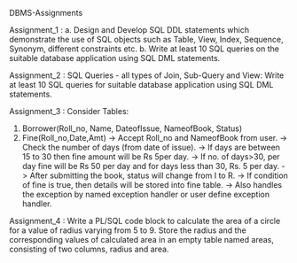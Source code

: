 DBMS-Assignments 

Assignment_1 : a. Design and Develop SQL DDL statements which demonstrate the use of SQL objects such
               as Table, View, Index, Sequence, Synonym, different constraints etc.
               b. Write at least 10 SQL queries on the suitable database application using SQL DML
               statements.

Assignment_2 : SQL Queries - all types of Join, Sub-Query and View:
               Write at least 10 SQL queries for suitable database application using SQL DML statements.
               
Assignment_3 : Consider Tables:
1. Borrower(Roll_no, Name, DateofIssue, NameofBook, Status)
2. Fine(Roll_no,Date,Amt)
-> Accept Roll_no and NameofBook from user.
-> Check the number of days (from date of issue).
-> If days are between 15 to 30 then fine amount will be Rs 5per day.
-> If no. of days>30, per day fine will be Rs 50 per day and for days less than 30, Rs. 5 per
day.
-> After submitting the book, status will change from I to R.
-> If condition of fine is true, then details will be stored into fine table.
-> Also handles the exception by named exception handler or user define exception handler.

Assignment_4 : Write a PL/SQL code block to calculate the area of a circle for a value of radius varying from 5 to
               9. Store the radius and the corresponding values of calculated area in an empty table named areas,
               consisting of two columns, radius and area.
 



